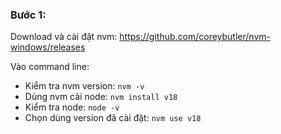 ### Bước 1:

Download và cài đặt nvm:
https://github.com/coreybutler/nvm-windows/releases

Vào command line:

- Kiểm tra nvm version: `nvm -v`
- Dùng nvm cài node: `nvm install v18`
- Kiểm tra node: `node -v`
- Chọn dùng version đã cài đặt: `nvm use v18`
